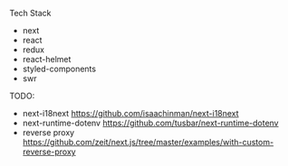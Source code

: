 Tech Stack

- next
- react
- redux
- react-helmet
- styled-components
- swr

TODO:

- next-i18next https://github.com/isaachinman/next-i18next
- next-runtime-dotenv https://github.com/tusbar/next-runtime-dotenv
- reverse proxy https://github.com/zeit/next.js/tree/master/examples/with-custom-reverse-proxy
